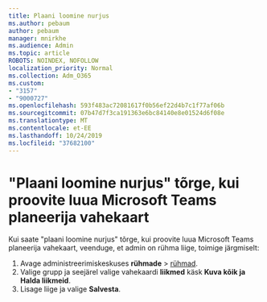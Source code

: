 ```yaml
---
title: Plaani loomine nurjus
ms.author: pebaum
author: pebaum
manager: mnirkhe
ms.audience: Admin
ms.topic: article
ROBOTS: NOINDEX, NOFOLLOW
localization_priority: Normal
ms.collection: Adm_O365
ms.custom:
- "3157"
- "9000727"
ms.openlocfilehash: 593f483ac72081617f0b56ef22d4b7c1f77af06b
ms.sourcegitcommit: 07b47d7f3ca191363e6bc84140e8e01524d6f08e
ms.translationtype: MT
ms.contentlocale: et-EE
ms.lasthandoff: 10/24/2019
ms.locfileid: "37682100"
---
```

# <a name="failed-to-create-the-plan-error-when-trying-to-create-a-planner-tab-in-microsoft-teams"></a>"Plaani loomine nurjus" tõrge, kui proovite luua Microsoft Teams planeerija vahekaart

Kui saate "plaani loomine nurjus" tõrge, kui proovite luua Microsoft Teams planeerija vahekaart, veenduge, et admin on rühma liige, toimige järgmiselt:

1. Avage administreerimiskeskuses **rühmade** > [rühmad](https://admin.microsoft.com/Adminportal/Home?source=applauncher#/groups). 
2. Valige grupp ja seejärel valige vahekaardi **liikmed** käsk **Kuva kõik ja Halda liikmeid**.
3. Lisage liige ja valige **Salvesta**.